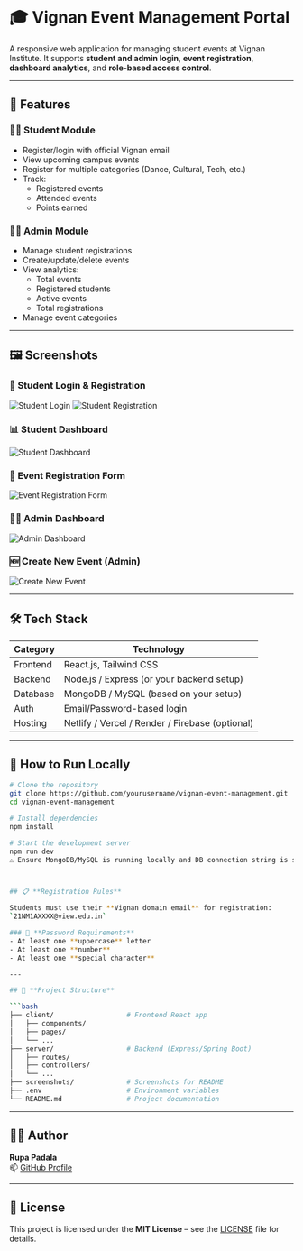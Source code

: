 
# 🎓 Vignan Event Management Portal

A responsive web application for managing student events at Vignan Institute. It supports **student and admin login**, **event registration**, **dashboard analytics**, and **role-based access control**.

---

## 📌 Features

### 🧑‍🎓 Student Module
- Register/login with official Vignan email
- View upcoming campus events
- Register for multiple categories (Dance, Cultural, Tech, etc.)
- Track:
  - Registered events
  - Attended events
  - Points earned

### 🧑‍💼 Admin Module
- Manage student registrations
- Create/update/delete events
- View analytics:
  - Total events
  - Registered students
  - Active events
  - Total registrations
- Manage event categories

---

## 🖼️ Screenshots

### 🔐 Student Login & Registration
![Student Login](https://raw.githubusercontent.com/rupa-1122/EventManagementSystem/refs/heads/main/img/1.png)
![Student Registration](https://raw.githubusercontent.com/rupa-1122/EventManagementSystem/refs/heads/main/img/2.png)

### 📊 Student Dashboard
![Student Dashboard](https://raw.githubusercontent.com/rupa-1122/EventManagementSystem/refs/heads/main/img/3.png)

### 📝 Event Registration Form
![Event Registration Form](https://raw.githubusercontent.com/rupa-1122/EventManagementSystem/refs/heads/main/img/4.png)

### 🧑‍💼 Admin Dashboard
![Admin Dashboard](https://raw.githubusercontent.com/rupa-1122/EventManagementSystem/refs/heads/main/img/5.png)

### 🆕 Create New Event (Admin)
![Create New Event](https://raw.githubusercontent.com/rupa-1122/EventManagementSystem/refs/heads/main/img/6.png)

---

## 🛠️ Tech Stack

| Category | Technology |
|----------|------------|
| Frontend | React.js, Tailwind CSS |
| Backend  | Node.js / Express (or your backend setup) |
| Database | MongoDB / MySQL (based on your setup) |
| Auth     | Email/Password-based login |
| Hosting  | Netlify / Vercel / Render / Firebase (optional) |

---

## 🏁 How to Run Locally

```bash
# Clone the repository
git clone https://github.com/yourusername/vignan-event-management.git
cd vignan-event-management

# Install dependencies
npm install

# Start the development server
npm run dev
⚠️ Ensure MongoDB/MySQL is running locally and DB connection string is set in .env.



## 📋 **Registration Rules**

Students must use their **Vignan domain email** for registration:  
`21NM1AXXXX@view.edu.in`

### 🔐 **Password Requirements**
- At least one **uppercase** letter  
- At least one **number**  
- At least one **special character**

---

## 📁 **Project Structure**

```bash
├── client/                  # Frontend React app
│   ├── components/
│   ├── pages/
│   └── ...
├── server/                  # Backend (Express/Spring Boot)
│   ├── routes/
│   ├── controllers/
│   └── ...
├── screenshots/             # Screenshots for README
├── .env                     # Environment variables
└── README.md                # Project documentation
```

---

## 👩‍💻 **Author**

**Rupa Padala**  
📫 [GitHub Profile](https://github.com/rupa-1122/)

---

## 📃 **License**

This project is licensed under the **MIT License** – see the [LICENSE](./LICENSE) file for details.
